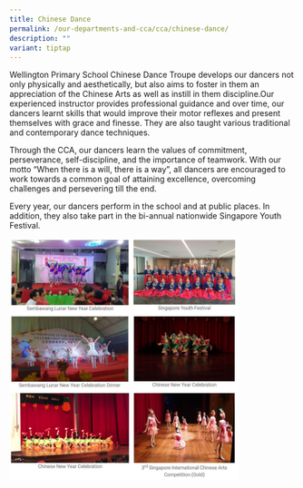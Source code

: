 ```yaml
---
title: Chinese Dance
permalink: /our-departments-and-cca/cca/chinese-dance/
description: ""
variant: tiptap
---
```

<p>Wellington Primary School Chinese Dance Troupe develops our dancers not
only physically and aesthetically, but also aims to foster in them an appreciation
of the Chinese Arts as well as instill in them discipline.Our experienced
instructor provides professional guidance and over time, our dancers learnt
skills that would improve their motor reflexes and present themselves with
grace and finesse. They are also taught various traditional and contemporary
dance techniques.&nbsp;</p>
<p>Through the CCA, our dancers learn the values of commitment, perseverance,
self-discipline, and the importance of teamwork. With our motto “When there
is a will, there is a way”, all dancers are encouraged to work towards
a common goal of attaining excellence, overcoming challenges and persevering
till the end.&nbsp;</p>
<p>Every year, our dancers perform in the school and at public places. In
addition, they also take part in the bi-annual nationwide Singapore Youth
Festival.</p>
<div class="isomer-image-wrapper">
<img style="width:80%" height="auto" width="100%" src="/images/chinese%20dance.jpg">
</div>
<p></p>